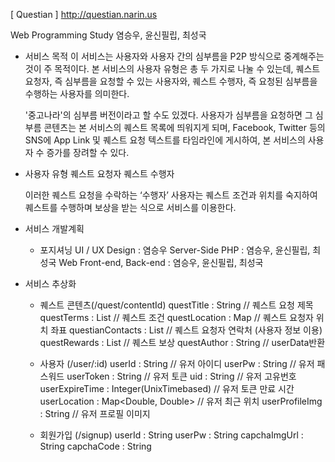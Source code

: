 [ Questian ] http://questian.narin.us


Web Programming Study 염승우, 윤신필립, 최성국

- 서비스 목적
    이 서비스는 사용자와 사용자 간의 심부름을 P2P 방식으로 중계해주는 것이 주 목적이다.
    본 서비스의 사용자 유형은 총 두 가지로 나눌 수 있는데, 퀘스트 요청자, 즉 심부름을 요청할 수 있는 사용자와, 퀘스트 수행자, 즉 요청된 심부름을 수행하는 사용자를 의미한다.

     '중고나라'의 심부름 버전이라고 할 수도 있겠다.
    사용자가 심부름을 요청하면 그 심부름 콘텐츠는 본 서비스의 퀘스트 목록에 띄워지게 되며, Facebook, Twitter 등의 SNS에 App Link 및 퀘스트 요청 텍스트를 타임라인에 게시하여, 본 서비스의 사용자 수 증가를 장려할 수 있다.

- 사용자 유형
    퀘스트 요청자
    퀘스트 수행자

    이러한 퀘스트 요청을 수락하는 ‘수행자’ 사용자는 퀘스트 조건과 위치를 숙지하여 퀘스트를 수행하며 보상을 받는 식으로 서비스를 이용한다.



- 서비스 개발계획
    - 포지셔닝
        UI / UX Design : 염승우
        Server-Side PHP : 염승우, 윤신필립, 최성국
        Web Front-end, Back-end : 염승우, 윤신필립, 최성국

- 서비스 추상화
    - 퀘스트 콘텐츠(/quest/contentId)
        questTitle : String // 퀘스트 요청 제목
        questTerms : List<QuestTerm> // 퀘스트 조건
        questLocation : Map<Double : Double> // 퀘스트 요청자 위치 좌표
        questianContacts : List<QuestContact> // 퀘스트 요청자 연락처 (사용자 정보 이용)
        questRewards : List<QuestReward> // 퀘스트 보상
        questAuthor : String // userData반환

    - 사용자 (/user/:id)
        userId : String // 유저 아이디
        userPw : String // 유저 패스워드
        userToken : String // 유저 토큰
        uid : String // 유저 고유번호
        userExpireTime : Integer(UnixTimebased) // 유저 토큰 만료 시간
        userLocation : Map<Double, Double> // 유저 최근 위치
        userProfileImg : String // 유저 프로필 이미지

    - 회원가입 (/signup)
        userId : String
        userPw : String
        capchaImgUrl : String
        capchaCode : String
